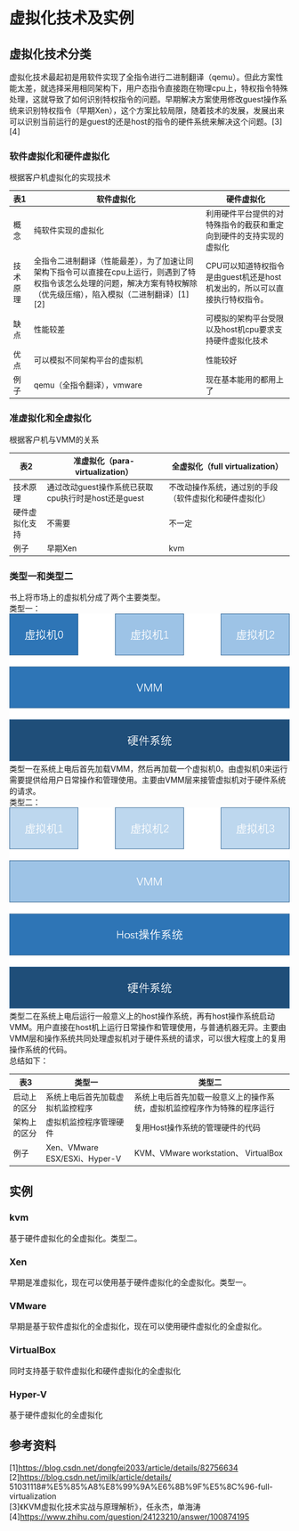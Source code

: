 # 虚拟化技术及实例

## 虚拟化技术分类
虚拟化技术最起初是用软件实现了全指令进行二进制翻译（qemu）。但此方案性能太差，就选择采用相同架构下，用户态指令直接跑在物理cpu上，特权指令特殊处理，这就导致了如何识别特权指令的问题。早期解决方案使用修改guest操作系统来识别特权指令（早期Xen），这个方案比较局限，随着技术的发展，发展出来可以识别当前运行的是guest的还是host的指令的硬件系统来解决这个问题。[3][4]
### 软件虚拟化和硬件虚拟化
根据客户机虚拟化的实现技术

| 表1 | 软件虚拟化 | 硬件虚拟化 |
| ------ | --------- | --------- |
| 概念 | 纯软件实现的虚拟化 | 利用硬件平台提供的对特殊指令的截获和重定向到硬件的支持实现的虚拟化 |
| 技术原理 | 全指令二进制翻译（性能最差），为了加速让同架构下指令可以直接在cpu上运行，则遇到了特权指令该怎么处理的问题，解决方案有特权解除（优先级压缩），陷入模拟（二进制翻译）[1][2]| CPU可以知道特权指令是由guest机还是host机发出的，所以可以直接执行特权指令。 |
| 缺点 | 性能较差 | 可模拟的架构平台受限以及host机cpu要求支持硬件虚拟化技术 |
| 优点 | 可以模拟不同架构平台的虚拟机 | 性能较好 |
| 例子 | qemu（全指令翻译），vmware |  现在基本能用的都用上了 |

### 准虚拟化和全虚拟化
根据客户机与VMM的关系

| 表2 | 准虚拟化（para-virtualization） | 全虚拟化（full virtualization） |
| ------ | ---------------|--------------- |
| 技术原理 | 通过改动guest操作系统已获取cpu执行时是host还是guest | 不改动操作系统，通过别的手段（软件虚拟化和硬件虚拟化） |
| 硬件虚拟化支持 | 不需要 | 不一定 |
| 例子 | 早期Xen | kvm |

### 类型一和类型二
书上将市场上的虚拟机分成了两个主要类型。  
类型一：  
![类型一虚拟机架构](pics/类型一虚拟机架构.png)  
类型一在系统上电后首先加载VMM，然后再加载一个虚拟机0。由虚拟机0来运行需要提供给用户日常操作和管理使用。主要由VMM层来接管虚拟机对于硬件系统的请求。  
类型二：  
![类型二虚拟机架构](pics/类型二虚拟机架构.png)  
类型二在系统上电后运行一般意义上的host操作系统，再有host操作系统启动VMM。用户直接在host机上运行日常操作和管理使用，与普通机器无异。主要由VMM层和操作系统共同处理虚拟机对于硬件系统的请求，可以很大程度上的复用操作系统的代码。  
总结如下：

| 表3 | 类型一 | 类型二 |
| --- | ------ | ------ |
| 启动上的区分 | 系统上电后首先加载虚拟机监控程序 | 系统上电后首先加载一般意义上的操作系统，虚拟机监控程序作为特殊的程序运行 |
| 架构上的区分 | 虚拟机监控程序管理硬件 | 复用Host操作系统的管理硬件的代码 |
| 例子 | Xen、VMware ESX/ESXi、Hyper-V | KVM、VMware workstation、 VirtualBox |

## 实例
### kvm
基于硬件虚拟化的全虚拟化。类型二。
### Xen
早期是准虚拟化，现在可以使用基于硬件虚拟化的全虚拟化。类型一。
### VMware
早期是基于软件虚拟化的全虚拟化，现在可以使用硬件虚拟化的全虚拟化。
### VirtualBox
同时支持基于软件虚拟化和硬件虚拟化的全虚拟化
### Hyper-V
基于硬件虚拟化的全虚拟化

## 参考资料
[1]https://blog.csdn.net/dongfei2033/article/details/82756634  
[2]https://blog.csdn.net/jmilk/article/details/  51031118#%E5%85%A8%E8%99%9A%E6%8B%9F%E5%8C%96-full-virtualization  
[3]《KVM虚拟化技术实战与原理解析》，任永杰，单海涛  
[4]https://www.zhihu.com/question/24123210/answer/100874195  